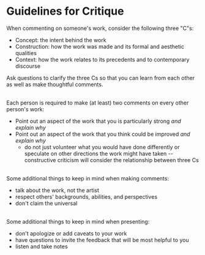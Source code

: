 # Guidelines for Critique

When commenting on someone's work, consider the following three "C"s:
- Concept: the intent behind the work
- Construction: how the work was made and its formal and aesthetic qualities
- Context: how the work relates to its precedents and to contemporary discourse

Ask questions to clarify the three Cs so that you can learn from each other as well as make thoughtful comments.

\
Each person is required to make (at least) two comments on every other person's work:
- Point out an aspect of the work that you is particularly strong _and explain why_
- Point out an aspect of the work that you think could be improved _and explain why_
    + do not just volunteer what you would have done differently or speculate on other directions the work might have taken -- constructive criticism will consider the relationship between three Cs

\
Some additional things to keep in mind when making comments:
- talk about the work, not the artist
- respect others' backgrounds, abilities, and perspectives
- don't claim the universal

\
Some additional things to keep in mind when presenting:
- don't apologize or add caveats to your work
- have questions to invite the feedback that will be most helpful to you
- listen and take notes

